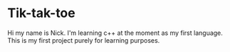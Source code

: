# Tik-tak-toe

Hi my name is Nick.
I'm learning c++ at the moment as my first language. 
This is my first project purely for learning purposes.

